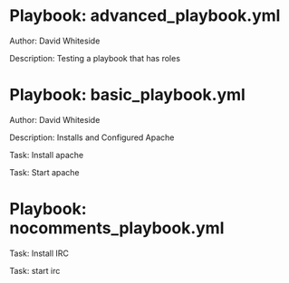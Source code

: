 Playbook: advanced_playbook.yml
========================
Author: David Whiteside

Description: Testing a playbook that has roles


Playbook: basic_playbook.yml
========================
Author: David Whiteside

Description: Installs and Configured Apache

Task: Install apache

Task: Start apache


Playbook: nocomments_playbook.yml
========================
Task: Install IRC

Task: start irc


